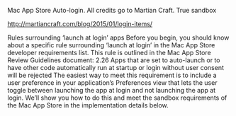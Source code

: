 Mac App Store Auto-login. All credits go to Martian Craft. True sandbox

http://martiancraft.com/blog/2015/01/login-items/

Rules surrounding ‘launch at login’ apps
Before you begin, you should know about a specific rule surrounding ‘launch at
login’ in the Mac App Store developer requirements list.
This rule is outlined in the Mac App Store Review Guidelines document:
2.26 Apps that are set to auto-launch or to have other code automatically
run at startup or login without user consent will be rejected
The easiest way to meet this requirement is to include a user preference in
your application’s Preferences view that lets the user toggle between
launching the app at login and not launching the app at login. We’ll show
you how to do this and meet the sandbox requirements of the Mac App Store in
the implementation details below.

